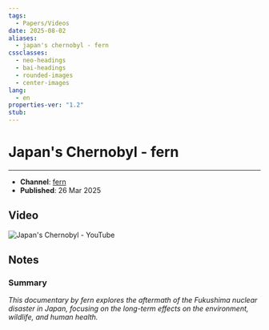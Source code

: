 ```yaml
---
tags:
  - Papers/Videos
date: 2025-08-02
aliases:
  - japan's chernobyl - fern
cssclasses:
  - neo-headings
  - bai-headings
  - rounded-images
  - center-images
lang:
  - en
properties-ver: "1.2"
stub:
---
```

# Japan's Chernobyl - fern

***
- **Channel**: [fern](https://www.youtube.com/@fern-tv)
- **Published**: 26 Mar 2025
## Video

![Japan's Chernobyl - YouTube](https://www.youtube.com/watch?v=NDeWmvJ2AOs)

## Notes
### Summary
*This documentary by fern explores the aftermath of the Fukushima nuclear disaster in Japan, focusing on the long-term effects on the environment, wildlife, and human health.*